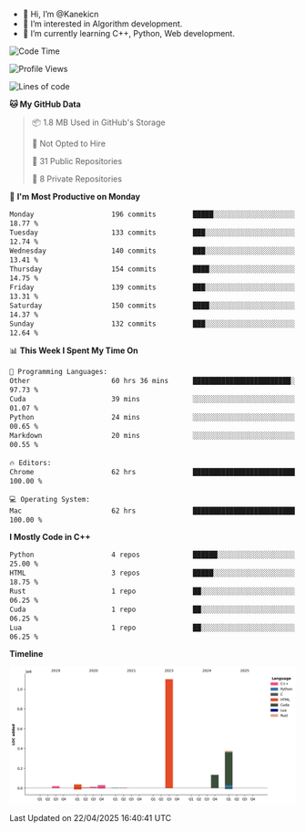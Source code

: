 - 👋 Hi, I’m @Kanekicn
- 👀 I’m interested in Algorithm development.
- 🌱 I’m currently learning C++, Python, Web development.

<!---
cotecsz/cotecsz is a ✨ special ✨ repository because its `README.md` (this file) appears on your GitHub profile.
You can click the Preview link to take a look at your changes.
--->

<!--START_SECTION:waka-->
![Code Time](http://img.shields.io/badge/Code%20Time-3%2C281%20hrs%2045%20mins-blue)

![Profile Views](http://img.shields.io/badge/Profile%20Views-0-blue)

![Lines of code](https://img.shields.io/badge/From%20Hello%20World%20I%27ve%20Written-1.7%20million%20lines%20of%20code-blue)

**🐱 My GitHub Data** 

> 📦 1.8 MB Used in GitHub's Storage 
 > 
> 🚫 Not Opted to Hire
 > 
> 📜 31 Public Repositories 
 > 
> 🔑 8 Private Repositories 
 > 
📅 **I'm Most Productive on Monday** 

```text
Monday                   196 commits         █████░░░░░░░░░░░░░░░░░░░░   18.77 % 
Tuesday                  133 commits         ███░░░░░░░░░░░░░░░░░░░░░░   12.74 % 
Wednesday                140 commits         ███░░░░░░░░░░░░░░░░░░░░░░   13.41 % 
Thursday                 154 commits         ████░░░░░░░░░░░░░░░░░░░░░   14.75 % 
Friday                   139 commits         ███░░░░░░░░░░░░░░░░░░░░░░   13.31 % 
Saturday                 150 commits         ████░░░░░░░░░░░░░░░░░░░░░   14.37 % 
Sunday                   132 commits         ███░░░░░░░░░░░░░░░░░░░░░░   12.64 % 
```


📊 **This Week I Spent My Time On** 

```text
💬 Programming Languages: 
Other                    60 hrs 36 mins      ████████████████████████░   97.73 % 
Cuda                     39 mins             ░░░░░░░░░░░░░░░░░░░░░░░░░   01.07 % 
Python                   24 mins             ░░░░░░░░░░░░░░░░░░░░░░░░░   00.65 % 
Markdown                 20 mins             ░░░░░░░░░░░░░░░░░░░░░░░░░   00.55 % 

🔥 Editors: 
Chrome                   62 hrs              █████████████████████████   100.00 % 

💻 Operating System: 
Mac                      62 hrs              █████████████████████████   100.00 % 
```

**I Mostly Code in C++** 

```text
Python                   4 repos             ██████░░░░░░░░░░░░░░░░░░░   25.00 % 
HTML                     3 repos             █████░░░░░░░░░░░░░░░░░░░░   18.75 % 
Rust                     1 repo              ██░░░░░░░░░░░░░░░░░░░░░░░   06.25 % 
Cuda                     1 repo              ██░░░░░░░░░░░░░░░░░░░░░░░   06.25 % 
Lua                      1 repo              ██░░░░░░░░░░░░░░░░░░░░░░░   06.25 % 
```



**Timeline**

![Lines of Code chart](https://raw.githubusercontent.com/Kanekicn/Kanekicn/master/assets/bar_graph.png)


 Last Updated on 22/04/2025 16:40:41 UTC
<!--END_SECTION:waka-->
